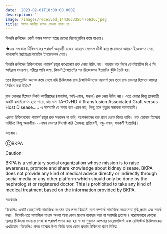```yaml
---
date: '2023-02-01T18:00:00.000Z'
description: ''
image: /images/received_1443633356476636.jpeg
title: আপন আত্মীয় রক্তের ডোনার হবেন না।
---
```




কিডনি রুগিদের একটি কমন সমস্যা হচ্ছে রক্তের হিমোগ্লোবিন কমে যাওয়া।

★এর সমাধানঃ চিকিৎসকের পরামর্শ অনুযায়ী রক্তের আয়রন লেভেল টেস্ট করে প্রয়োজনে আয়রন ইঞ্জেকশন নেয়া, পাশাপাশি ইরাইথ্রোপোয়েটিন ইনজেকশন নেয়া।

কিডনি রুগিদের চিকিৎসকের পরামর্শ ছাড়া কখোনোই রক্ত নেয়া উচিৎ নয়। বারবার রক্ত নিলে হেপাটাইটিস বি ও সি ভাইরাস সংক্রমণ, শরীরে পানি জমা, কিডনি  ট্রান্সপ্লান্টের পর রিজেকশন ইত্যাদির ঝুঁকি তৈরি হয়।

তবে হিমোগ্লোবিন অনেক কমে গেলে যদি চিকিৎসক ব্লাড ট্রান্সফিউশনের পরামর্শ দেন তবে ব্লাড ডোনার হিসেবে কাদের নির্বাচন করা উচিৎ?

ব্লাড ডোনার হিসেবে নিকট আত্মীয়দের (বাবা/মা, ভাই-বোন, সন্তান) রক্ত নেয়া উচিৎ নয়। এতে রেয়ার কিন্তু প্রানঘাতী একটি কমপ্লিকেশন হতে পারে, যার নাম TA-GvHD বা Transfusion Associated Graft versus Host Disease..... এ সমস্যাটি যে সবার হবে এমন নয়, কিন্তু হলে মৃত্যুর সম্ভাবনা অবশ্যম্ভাবী।

এজন্য চিকিৎসকের পরামর্শ ছাড়া রক্ত সঞ্চালন না করি, আপনজনের রক্ত গ্রহণ থেকে বিরত থাকি। রক্ত ডোনার হিসেবে পরিচিত কিন্তু অনাত্মীয়---এমন ডোনার সিলেক্ট করি (যেমনঃ প্রতিবেশী, বন্ধু-বান্ধব, সহকর্মী ইত্যাদি)।

ধন্যবাদ।

ⒸBKPA

Caution:

BKPA is a voluntary social organization whose mission is to raise awareness, promote and share knowledge about kidney disease. BKPA does not provide any kind of medical advice directly or indirectly through social media or any other platform which should only be done by the nephrologist or registered doctor. This is prohibited to take any kind of medical treatment based on the information provided by BKPA.

সতর্কতাঃ

বিকেপিএ একটি স্বেচ্ছাসেবী সামাজিক সংগঠন যার লক্ষ্য কিডনি রোগ সম্পর্কে সামাজিক সচেতনতা বৃদ্ধি,প্রচার এবং সতর্ক করা। বিকেপিএতে সামাজিক মাধ্যম অথবা অন্য কোন মাধ্যম ব্যবহার করে বা সরাসরি প্রত্যক্ষ / পরোক্ষভাবে কোনো প্রকার চিকিৎসা সংক্রান্ত সেবা বা পরামর্শ প্রদান করা হয় না যা শুধুমাত্র আপনার নেফ্রোলজিস্ট এবং রেজিস্টার্ড চিকিৎসকের এখতিয়ার।বিকেপিএ প্রদত্ত তথ্যের উপর ভিত্তি করে কোন প্রকার চিকিৎসা গ্রহণ নিষিদ্ধ।

